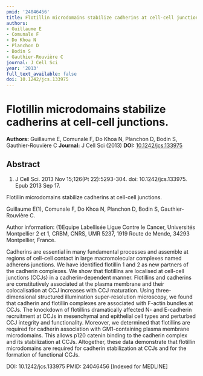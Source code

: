 ```yaml
---
pmid: '24046456'
title: Flotillin microdomains stabilize cadherins at cell-cell junctions.
authors:
- Guillaume E
- Comunale F
- Do Khoa N
- Planchon D
- Bodin S
- Gauthier-Rouvière C
journal: J Cell Sci
year: '2013'
full_text_available: false
doi: 10.1242/jcs.133975
---
```


# Flotillin microdomains stabilize cadherins at cell-cell junctions.
**Authors:** Guillaume E, Comunale F, Do Khoa N, Planchon D, Bodin S, Gauthier-Rouvière C
**Journal:** J Cell Sci (2013)
**DOI:** [10.1242/jcs.133975](https://doi.org/10.1242/jcs.133975)

## Abstract

1. J Cell Sci. 2013 Nov 15;126(Pt 22):5293-304. doi: 10.1242/jcs.133975. Epub
2013  Sep 17.

Flotillin microdomains stabilize cadherins at cell-cell junctions.

Guillaume E(1), Comunale F, Do Khoa N, Planchon D, Bodin S, Gauthier-Rouvière C.

Author information:
(1)Equipe Labellisée Ligue Contre le Cancer, Universités Montpellier 2 et 1, 
CRBM, CNRS, UMR 5237, 1919 Route de Mende, 34293 Montpellier, France.

Cadherins are essential in many fundamental processes and assemble at regions of 
cell-cell contact in large macromolecular complexes named adherens junctions. We 
have identified flotillin 1 and 2 as new partners of the cadherin complexes. We 
show that flotillins are localised at cell-cell junctions (CCJs) in a 
cadherin-dependent manner. Flotillins and cadherins are constitutively 
associated at the plasma membrane and their colocalisation at CCJ increases with 
CCJ maturation. Using three-dimensional structured illumination super-resolution 
microscopy, we found that cadherin and flotillin complexes are associated with 
F-actin bundles at CCJs. The knockdown of flotillins dramatically affected N- 
and E-cadherin recruitment at CCJs in mesenchymal and epithelial cell types and 
perturbed CCJ integrity and functionality. Moreover, we determined that 
flotillins are required for cadherin association with GM1-containing plasma 
membrane microdomains. This allows p120 catenin binding to the cadherin complex 
and its stabilization at CCJs. Altogether, these data demonstrate that flotillin 
microdomains are required for cadherin stabilization at CCJs and for the 
formation of functional CCJs.

DOI: 10.1242/jcs.133975
PMID: 24046456 [Indexed for MEDLINE]
